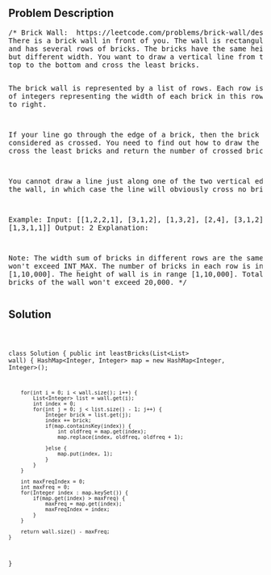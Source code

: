 <!--
<style>
  body { font-family: Arial, sans-serif; }
  .container { max-width: 100%; margin: auto; padding: 10px; }
  .comment-block { background-color: #f9f9f9; padding: 10px; border-left: 5px solid #ccc; max-width: 400px; margin: 20px auto; overflow-wrap: break-word; white-space: pre-wrap; }
  .code-block { background-color: #f4f4f4; padding: 10px; border: 1px solid #ddd; }
</style>
-->

<div class='container'>
<h2>Problem Description</h2>
<div class='comment-block'>
<pre>
/* Brick Wall:  https://leetcode.com/problems/brick-wall/description/
There is a brick wall in front of you. The wall is rectangular 
and has several rows of bricks. The bricks have the same height 
but different width. You want to draw a vertical line from the 
top to the bottom and cross the least bricks.

The brick wall is represented by a list of rows. Each row is a 
list of integers representing the width of each brick in this 
row from left to right.

If your line go through the edge of a brick, then the brick is 
not considered as crossed. You need to find out how to draw the 
line to cross the least bricks and return the number of crossed bricks.

You cannot draw a line just along one of the two vertical edges 
of the wall, in which case the line will obviously cross no bricks.

Example:
Input: 
[[1,2,2,1],
 [3,1,2],
 [1,3,2],
 [2,4],
 [3,1,2],
 [1,3,1,1]]
Output: 2
Explanation: 

Note:
The width sum of bricks in different rows are the same and won't exceed INT_MAX.
The number of bricks in each row is in range [1,10,000]. The height of wall is 
in range [1,10,000]. Total number of bricks of the wall won't exceed 20,000.
*/
</pre>
</div>

<h2>Solution</h2>
<div class='code-block'>
<pre><code class='language-java'>

class Solution {
    public int leastBricks(List<List<Integer>> wall) {
        HashMap<Integer, Integer> map = new HashMap<Integer, Integer>();
        
        for(int i = 0; i < wall.size(); i++) {
            List<Integer> list = wall.get(i);
            int index = 0;
            for(int j = 0; j < list.size() - 1; j++) {
                Integer brick = list.get(j);
                index += brick;
                if(map.containsKey(index)) {
                    int oldfreq = map.get(index);
                    map.replace(index, oldfreq, oldfreq + 1);
                    
                }else {
                    map.put(index, 1);
                }
            }
        }
        
        int maxFreqIndex = 0;
        int maxFreq = 0;
        for(Integer index : map.keySet()) {
            if(map.get(index) > maxFreq) {
                maxFreq = map.get(index);
                maxFreqIndex = index;
            }
        }
        
        return wall.size() - maxFreq;
    }
}</code></pre>
</div>
</div>
